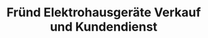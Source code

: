 ---
title: "Fründ Elektrohausgeräte Verkauf und Kundendienst"
url: /loehne/fruend-elektrohausgeraete-verkauf-und-kundendienst/
shop: Elektronik
---